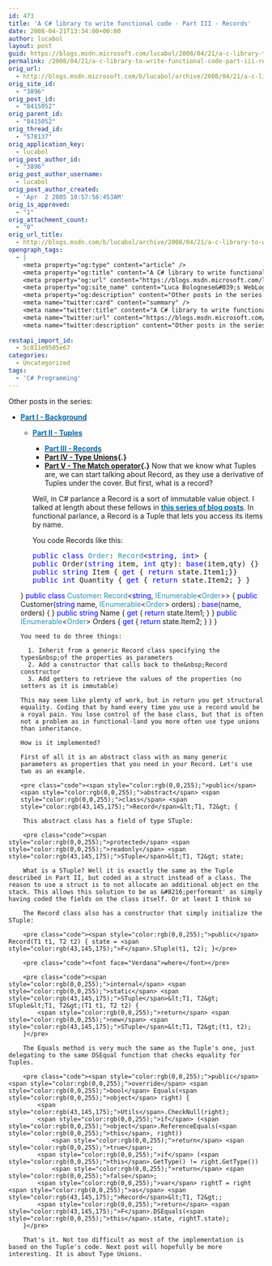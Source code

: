 ```yaml
---
id: 473
title: 'A C# library to write functional code - Part III - Records'
date: 2008-04-21T13:34:00+00:00
author: lucabol
layout: post
guid: https://blogs.msdn.microsoft.com/lucabol/2008/04/21/a-c-library-to-write-functional-code-part-iii-records/
permalink: /2008/04/21/a-c-library-to-write-functional-code-part-iii-records/
orig_url:
  - http://blogs.msdn.microsoft.com/b/lucabol/archive/2008/04/21/a-c-library-to-write-functional-code-part-iii-records.aspx
orig_site_id:
  - "3896"
orig_post_id:
  - "8415052"
orig_parent_id:
  - "8415052"
orig_thread_id:
  - "578137"
orig_application_key:
  - lucabol
orig_post_author_id:
  - "3896"
orig_post_author_username:
  - lucabol
orig_post_author_created:
  - 'Apr  2 2005 10:57:56:453AM'
orig_is_approved:
  - "1"
orig_attachment_count:
  - "0"
orig_url_title:
  - http://blogs.msdn.com/b/lucabol/archive/2008/04/21/a-c-library-to-write-functional-code-part-iii-records.aspx
opengraph_tags:
  - |
    <meta property="og:type" content="article" />
    <meta property="og:title" content="A C# library to write functional code  - Part III  - Records" />
    <meta property="og:url" content="https://blogs.msdn.microsoft.com/lucabol/2008/04/21/a-c-library-to-write-functional-code-part-iii-records/" />
    <meta property="og:site_name" content="Luca Bolognese&#039;s WebLog" />
    <meta property="og:description" content="Other posts in the series: Part I  - Background Part II  - Tuples Part III  - Records Part IV  - Type Unions Part V  - The Match operator Now that we know what Tuples are, we can start talking about Record, as they use a derivative of Tuples under the cover. But first, what is..." />
    <meta name="twitter:card" content="summary" />
    <meta name="twitter:title" content="A C# library to write functional code  - Part III  - Records" />
    <meta name="twitter:url" content="https://blogs.msdn.microsoft.com/lucabol/2008/04/21/a-c-library-to-write-functional-code-part-iii-records/" />
    <meta name="twitter:description" content="Other posts in the series: Part I  - Background Part II  - Tuples Part III  - Records Part IV  - Type Unions Part V  - The Match operator Now that we know what Tuples are, we can start talking about Record, as they use a derivative of Tuples under the cover. But first, what is..." />
    
restapi_import_id:
  - 5c011e0505e67
categories:
  - Uncategorized
tags:
  - 'C# Programming'
---
```

Other posts in the series:

  * [**<font color="#006bad">Part I  - Background</font>**](http://blogs.msdn.com/lucabol/archive/2008/04/01/a-c-library-to-write-functional-code-part-i-background.aspx) 
      * [**<font color="#006bad">Part II  - Tuples</font>**](http://blogs.msdn.com/lucabol/archive/2008/04/08/a-c-library-to-write-functional-code-part-ii-tuples.aspx) 
          * **[<font color="#006bad">Part III  - Records</font>](http://blogs.msdn.com/lucabol/archive/2008/04/21/a-c-library-to-write-functional-code-part-iii-records.aspx)**
          * **[Part IV  - Type Unions](http://blogs.msdn.com/lucabol/archive/2008/06/06/a-c-library-to-write-functional-code-part-iv-type-unions.aspx){.}**
          * **[Part V  - The Match operator](http://blogs.msdn.com/lucabol/archive/2008/07/15/a-c-library-to-write-functional-code-part-v-the-match-operator.aspx){.}**
        Now that we know what Tuples are, we can start talking about Record, as they use a derivative of Tuples under the cover. But first, what is a record?
        
        Well, in C# parlance a Record is a&nbsp;sort of&nbsp;immutable value object. I talked at length about these fellows in <a href="http://blogs.msdn.com/lucabol/archive/2007/12/03/creating-an-immutable-value-object-in-c-part-i-using-a-class.aspx" target="_blank"><strong><font color="#006bad">this series of blog posts</font></strong></a>. In functional parlance, a Record is a Tuple that lets you access its items by name.
        
        You code Records like this:
        
        <pre class="code"><span style="color:rgb(0,0,255);">public</span> <span style="color:rgb(0,0,255);">class</span> <span style="color:rgb(43,145,175);">Order</span>: <span style="color:rgb(43,145,175);">Record</span>&lt;<span style="color:rgb(0,0,255);">string</span>, <span style="color:rgb(0,0,255);">int</span>&gt; {
        <span style="color:rgb(0,0,255);">public</span> Order(<span style="color:rgb(0,0,255);">string</span> item, <span style="color:rgb(0,0,255);">int</span> qty): <span style="color:rgb(0,0,255);">base</span>(item,qty) {}
        <span style="color:rgb(0,0,255);">public</span> <span style="color:rgb(0,0,255);">string</span> Item { <span style="color:rgb(0,0,255);">get</span> { <span style="color:rgb(0,0,255);">return</span> state.Item1;}}
        <span style="color:rgb(0,0,255);">public</span> <span style="color:rgb(0,0,255);">int</span> Quantity { <span style="color:rgb(0,0,255);">get</span> { <span style="color:rgb(0,0,255);">return</span> state.Item2; } }
    }
    <span style="color:rgb(0,0,255);">public</span> <span style="color:rgb(0,0,255);">class</span> <span style="color:rgb(43,145,175);">Customer</span>: <span style="color:rgb(43,145,175);">Record</span>&lt;<span style="color:rgb(0,0,255);">string</span>, <span style="color:rgb(43,145,175);">IEnumerable</span>&lt;<span style="color:rgb(43,145,175);">Order</span>&gt;&gt; {
        <span style="color:rgb(0,0,255);">public</span> Customer(<span style="color:rgb(0,0,255);">string</span> name, <span style="color:rgb(43,145,175);">IEnumerable</span>&lt;<span style="color:rgb(43,145,175);">Order</span>&gt; orders) : <span style="color:rgb(0,0,255);">base</span>(name, orders) { }
        <span style="color:rgb(0,0,255);">public</span> <span style="color:rgb(0,0,255);">string</span> Name { <span style="color:rgb(0,0,255);">get</span> { <span style="color:rgb(0,0,255);">return</span> state.Item1; } }
        <span style="color:rgb(0,0,255);">public</span> <span style="color:rgb(43,145,175);">IEnumerable</span>&lt;<span style="color:rgb(43,145,175);">Order</span>&gt; Orders { <span style="color:rgb(0,0,255);">get</span> { <span style="color:rgb(0,0,255);">return</span> state.Item2; } }
    }</pre>
        
        You need to do three things:
        
          1. Inherit from a generic Record class specifying the types&nbsp;of the properties as parameters
          2. Add a constructor that calls back to the&nbsp;Record constructor
          3. Add getters to retrieve the values of the properties (no setters as it is immutable)
        
        This may seem like plenty of work, but in return you get structural equality. Coding that by hand every time you use a record would be a royal pain. You lose control of the base class, but that is often not a problem as in functional-land you more often use type unions than inheritance.
        
        How is it implemented?
        
        First of all it is an abstract class with as many generic parameters as properties that you need in your Record. Let's use two as an example.
        
        <pre class="code"><span style="color:rgb(0,0,255);">public</span> <span style="color:rgb(0,0,255);">abstract</span> <span style="color:rgb(0,0,255);">class</span> <span style="color:rgb(43,145,175);">Record</span>&lt;T1, T2&gt; {
</pre>
        
        This abstract class has a field of type STuple:
        
        <pre class="code"><span style="color:rgb(0,0,255);">protected</span> <span style="color:rgb(0,0,255);">readonly</span> <span style="color:rgb(43,145,175);">STuple</span>&lt;T1, T2&gt; state;
</pre>
        
        What is a STuple? Well it is exactly the same as the Tuple described in Part II, but coded as a struct instead of a class. The reason to use a struct is to not allocate an additional object on the stack. This allows this solution to be as &#8216;performant' as simply having coded the fields on the class itself. Or at least I think so
        
        The Record class also has a constructor that simply initialize the STuple:
        
        <pre class="code"><span style="color:rgb(0,0,255);">public</span> Record(T1 t1, T2 t2) { state = <span style="color:rgb(43,145,175);">F</span>.STuple(t1, t2); }</pre>
        
        <pre class="code"><font face="Verdana">where</font></pre>
        
        <pre class="code"><span style="color:rgb(0,0,255);">internal</span> <span style="color:rgb(0,0,255);">static</span> <span style="color:rgb(43,145,175);">STuple</span>&lt;T1, T2&gt; STuple&lt;T1, T2&gt;(T1 t1, T2 t2) {
            <span style="color:rgb(0,0,255);">return</span> <span style="color:rgb(0,0,255);">new</span> <span style="color:rgb(43,145,175);">STuple</span>&lt;T1, T2&gt;(t1, t2);
        }</pre>
        
        The Equals method is very much the same as the Tuple's one, just delegating to the same DSEqual function that checks equality for Tuples.
        
        <pre class="code"><span style="color:rgb(0,0,255);">public</span> <span style="color:rgb(0,0,255);">override</span> <span style="color:rgb(0,0,255);">bool</span> Equals(<span style="color:rgb(0,0,255);">object</span> right) {
            <span style="color:rgb(43,145,175);">Utils</span>.CheckNull(right);
            <span style="color:rgb(0,0,255);">if</span> (<span style="color:rgb(0,0,255);">object</span>.ReferenceEquals(<span style="color:rgb(0,0,255);">this</span>, right))
                <span style="color:rgb(0,0,255);">return</span> <span style="color:rgb(0,0,255);">true</span>;
            <span style="color:rgb(0,0,255);">if</span> (<span style="color:rgb(0,0,255);">this</span>.GetType() != right.GetType())
                <span style="color:rgb(0,0,255);">return</span> <span style="color:rgb(0,0,255);">false</span>;
            <span style="color:rgb(0,0,255);">var</span> rightT = right <span style="color:rgb(0,0,255);">as</span> <span style="color:rgb(43,145,175);">Record</span>&lt;T1, T2&gt;;
            <span style="color:rgb(0,0,255);">return</span> <span style="color:rgb(43,145,175);">F</span>.DSEquals(<span style="color:rgb(0,0,255);">this</span>.state, rightT.state);
        }</pre>
        
        That's it. Not too difficult as most of the implementation is based on the Tuple's code. Next post will hopefully be more interesting. It is about Type Unions.